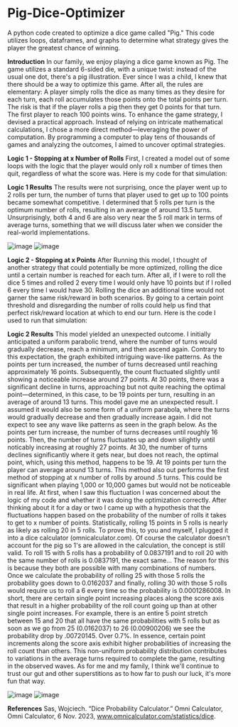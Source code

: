 # Pig-Dice-Optimizer
A python code created to optimize a dice game called "Pig." This code utilizes loops, dataframes, and graphs to determine what strategy gives the player the greatest chance of winning.

**Introduction**
In our family, we enjoy playing a dice game known as Pig. The game utilizes a standard 6-sided die, with a unique twist: instead of the usual one dot, there's a pig illustration. 
Ever since I was a child, I knew that there should be a way to optimize this game. After all, the rules are elementary: A player simply rolls the dice as many times as they desire for each turn, each roll accumulates those points onto the total points per turn. The risk is that if the player rolls a pig then they get 0 points for that turn. The first player to reach 100 points wins.
To enhance the game strategy, I devised a practical approach. Instead of relying on intricate mathematical calculations, I chose a more direct method—leveraging the power of computation. By programming a computer to play tens of thousands of games and analyzing the outcomes, I aimed to uncover optimal strategies.


**Logic 1 - Stopping at x Number of Rolls**
First, I created a model out of some loops with the logic that the player would only roll x number of times then quit, regardless of what the score was. Here is my code for that simulation:

**Logic 1 Results**
The results were not surprising, once the player went up to 2 rolls per turn, the number of turns that player used to get up to 100 points became somewhat competitive. I determined that 5 rolls per turn is the optimum number of rolls, resulting in an average of around 13.5 turns.  Unsurprisingly, both 4 and 6 are also very near the 5 roll mark in terms of average turns, something that we will discuss later when we consider the real-world implementations.

![image](https://github.com/jpapi1313/Pig-Dice-Optimizer/assets/43052472/f21c848a-c363-4e59-94fb-91cc2825308a)
![image](https://github.com/jpapi1313/Pig-Dice-Optimizer/assets/43052472/607e6584-a04d-4b04-af74-a21d8b4c1626)

**Logic 2 - Stopping at x Points**
After Running this model, I thought of another strategy that could potentially be more optimized, rolling the dice until a certain number is reached for each turn. After all, if I were to roll the dice 5 times and rolled 2 every time I would only have 10 points but if I rolled 6 every time I would have 30. Rolling the dice an additional time would not garner the same risk/reward in both scenarios. By going to a certain point threshold and disregarding the number of rolls could help us find that perfect risk/reward location at which to end our turn. Here is the code I used to run that simulation:

**Logic 2 Results**
This model yielded an unexpected outcome. I initially anticipated a uniform parabolic trend, where the number of turns would gradually decrease, reach a minimum, and then ascend again. Contrary to this expectation, the graph exhibited intriguing wave-like patterns. As the points per turn increased, the number of turns decreased until reaching approximately 16 points. Subsequently, the count fluctuated slightly until showing a noticeable increase around 27 points. At 30 points, there was a significant decline in turns, approaching but not quite reaching the optimal point—determined, in this case, to be 19 points per turn, resulting in an average of around 13 turns. 
This model gave me an unexpected result. I assumed it would also be some form of a uniform parabola, where the turns would gradually decrease and then gradually increase again. I did not expect to see any wave like patterns as seen in the graph below. As the points per turn increase, the number of turns decreases until roughly 16 points. Then, the number of turns fluctuates up and down silightly until noticably increasing at roughly 27 points. At 30, the number of turns declines significantly where it gets near, but does not reach, the optimal point, which, using this method, happens to be 19. At 19 points per turn the player can average around 13 turns. This method also out performs the first method of stopping at x number of rolls by around .5 turns. This could be significant when playing 1,000 or 10,000 games but would not be noticeable in real life.
At first, when I saw this fluctuation I was concerned about the logic of my code and whether it was doing the optimization correctly. After thinking about it for a day or two I came up with a hypothesis that the fluctuations happen based on the probability of the number of rolls it takes to get to x number of points.
Statistically, rolling 15 points in 5 rolls is nearly as likely as rolling 20 in 5 rolls. To prove this, to you and myself, I plugged it into a dice calculator (omnicalculator.com). Of course the calculator doesn't account for the pig so 1's are allowed in the calculation, the concept is still valid. To roll 15 with 5 rolls has a probability of 0.0837191 and to roll 20 with the same number of rolls is 0.0837191, the exact same... The reason for this is because they both are possible with many combinations of numbers. Once we calculate the probability of rolling 25 with those 5 rolls the probability goes down to 0.0162037 and finally, rolling 30 with those 5 rolls would require us to roll a 6 every time so the probability is 0.0001286008. In short, there are certain single point increasing places along the score axis that result in a higher probability of the roll count going up than at other single point increases. For example, there is an entire 5 point stretch between 15 and 20 that all have the same probabilities with 5 rolls but as soon as we go from 25 (0.0162037) to 26 (0.00900206) we see the probability drop by .00720145. Over 0.7%. In essence, certain point increments along the score axis exhibit higher probabilities of increasing the roll count than others. This non-uniform probability distribution contributes to variations in the average turns required to complete the game, resulting in the observed waves. 
As for me and my family, I think we'll continue to trust our gut and other superstitions as to how far to push our luck, it's more fun that way. 

![image](https://github.com/jpapi1313/Pig-Dice-Optimizer/assets/43052472/c6c23d2c-8757-4e8d-ae12-2c91acc88639)
![image](https://github.com/jpapi1313/Pig-Dice-Optimizer/assets/43052472/d6e4d146-a669-41a3-b141-d1b3aa28b3f9)

**References**
Sas, Wojciech. “Dice Probability Calculator.” Omni Calculator, Omni Calculator, 6 Nov. 2023, www.omnicalculator.com/statistics/dice.
